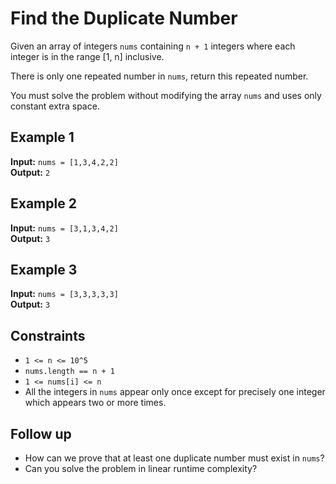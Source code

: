 # Find the Duplicate Number

Given an array of integers `nums` containing `n + 1` integers where each integer is in the range [1, n] inclusive.

There is only one repeated number in `nums`, return this repeated number.

You must solve the problem without modifying the array `nums` and uses only constant extra space.

## Example 1

**Input:** `nums = [1,3,4,2,2]`  
**Output:** `2`

## Example 2

**Input:** `nums = [3,1,3,4,2]`  
**Output:** `3`

## Example 3

**Input:** `nums = [3,3,3,3,3]`  
**Output:** `3`

## Constraints

- `1 <= n <= 10^5`
- `nums.length == n + 1`
- `1 <= nums[i] <= n`
- All the integers in `nums` appear only once except for precisely one integer which appears two or more times.

## Follow up

- How can we prove that at least one duplicate number must exist in `nums`?
- Can you solve the problem in linear runtime complexity?
